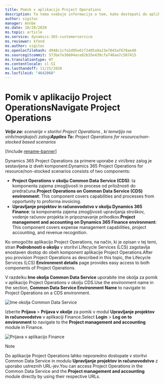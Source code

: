 ```yaml
---
title: Pomik v aplikacijo Project Operations
description: Ta tema vsebuje informacije o tem, kako dostopati do aplikacije Project Operations iz portala Lifecycle Services.
author: sigitac
manager: Annbe
ms.date: 10/28/2020
ms.topic: article
ms.service: dynamics-365-customerservice
ms.reviewer: kfend
ms.author: sigitac
ms.openlocfilehash: d948c1cfe2d95e61f2405a9a23e7045af678ae40
ms.sourcegitcommit: 573be7e36604ace82b35e439cfa748aa7c587415
ms.translationtype: HT
ms.contentlocale: sl-SI
ms.lasthandoff: 11/25/2020
ms.locfileid: "4642068"
---
```

# <a name="navigate-project-operations"></a><span data-ttu-id="a93ef-103">Pomik v aplikacijo Project Operations</span><span class="sxs-lookup"><span data-stu-id="a93ef-103">Navigate Project Operations</span></span>

<span data-ttu-id="a93ef-104">_**Velja za:** scenarije v storitvi Project Operations , ki temeljijo na virih/manjkajoči zalogi_</span><span class="sxs-lookup"><span data-stu-id="a93ef-104">_**Applies To:** Project Operations for resource/non-stocked based scenarios_</span></span>

[!include [rename-banner](~/includes/cc-data-platform-banner.md)]

<span data-ttu-id="a93ef-105">Dynamics 365 Project Operations za primere uporabe z viri/brez zalog je sestavljena iz dveh komponent:</span><span class="sxs-lookup"><span data-stu-id="a93ef-105">Dynamics 365 Project Operations for resource/non-stocked scenarios consists of two components:</span></span> 

 - <span data-ttu-id="a93ef-106">**Project Operations v okolju Common Data Service (CDS)**: ta komponenta zajema zmogljivosti in procese od priložnosti do predračuna.</span><span class="sxs-lookup"><span data-stu-id="a93ef-106">**Project Operations on Common Data Service (CDS) environment**: This component covers capabilities and processes from opportunity to proforma invoicing.</span></span> 
 - <span data-ttu-id="a93ef-107">**Upravljanje projektov in računovodstvo v okolju Dynamics 365 Finance**: ta komponenta zajema zmogljivosti upravljanja stroškov, vodenje računov projekta in pripoznavanje prihodkov.</span><span class="sxs-lookup"><span data-stu-id="a93ef-107">**Project management and accounting on Dynamics 365 Finance environment**: This component covers expense management capabilities, project accounting, and revenue recognition.</span></span> 

<span data-ttu-id="a93ef-108">Ko omogočite aplikacijo Project Operations, na način, ki je opisan v tej temi, stran **Podrobnosti o okolju** v storitvi Lifecycle Services (LCS) zagotavlja enostaven dostop do obeh komponent aplikacije Project Operations.</span><span class="sxs-lookup"><span data-stu-id="a93ef-108">After you provision Project Operations as described in this topic, the Lifecycle Services (LCS) **Environment details** page provides easy access to both components of Project Operations.</span></span>  

<span data-ttu-id="a93ef-109">V razdelku **Ime okolja Common Data Service** uporabite ime okolja za pomik v aplikacijo Project Operations v okolju CDS.</span><span class="sxs-lookup"><span data-stu-id="a93ef-109">Use the environment name in the section, **Common Data Service Environment Name** to navigate to Project Operations on a CDS environment.</span></span> 

  ![Ime okolja Common Data Service](./media/environment-name.PNG)

<span data-ttu-id="a93ef-111">Izberite **Prijava** > **Prijava v okolje** za pomik v modul **Upravljanje projektov in računovodstvo** v aplikaciji Finance.</span><span class="sxs-lookup"><span data-stu-id="a93ef-111">Select **Login** > **Log on to environment** to navigate to the **Project management and accounting** module in Finance.</span></span>  

   ![Prijava v aplikacijo Finance](./media/environment-login.PNG)

> [!NOTE]
> <span data-ttu-id="a93ef-113">Do aplikacije Project Operations lahko neposredno dostopate v storitvi Common Data Service in modulu **Upravljanje projektov in računovodstvo** z uporabo ustreznih URL-jev.</span><span class="sxs-lookup"><span data-stu-id="a93ef-113">You can access Project Operations in the Common Data Service and the **Project management and accounting** module directly by using their respective URLs.</span></span> 
